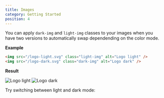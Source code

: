 ```yaml
---
title: Images
category: Getting Started
position: 4
---
```


You can apply `dark-img` and `light-img` classes to your images when you have two versions to automatically swap dependending on the color mode.

**Example**

```md
<img src="/logo-light.svg" class="light-img" alt="Logo light" />
<img src="/logo-dark.svg" class="dark-img" alt="Logo dark" />
```

**Result**

<img src="/logo-light.svg" class="light-img" alt="Logo light" />
<img src="/logo-dark.svg" class="dark-img" alt="Logo dark" />

<p class="flex items-center">Try switching between light and dark mode:&nbsp;<color-switcher class="inline-flex ml-2"></color-switcher></p>
